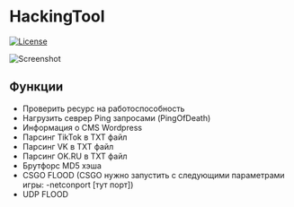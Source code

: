 # HackingTool

[![License](https://img.shields.io/github/license/D1moncheck/HackingTool.svg)](https://github.com/D1moncheck/HackingTool)

![Screenshot](https://user-images.githubusercontent.com/79802366/174639396-5b6f3aee-4b85-4cc7-99a4-0b845251c57f.png)

## Функции

- Проверить ресурс на работоспособность
- Нагрузить севрер Ping запросами (PingOfDeath)
- Информация о CMS Wordpress
- Парсинг TikTok в TXT файл
- Парсинг VK в TXT файл
- Парсинг OK.RU в TXT файл
- Брутфорс MD5 хэша
- CSGO FLOOD (CSGO нужно запустить с следующими параметрами игры: -netconport [тут порт])
- UDP FLOOD
